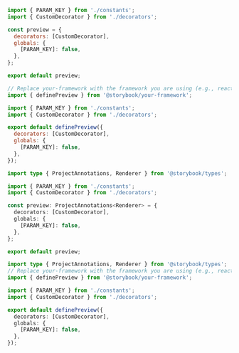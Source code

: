 <!-- TODO: Vet this code example for API changes -->

```js filename="example-addon/src/preview.js" renderer="common" language="js" tabTitle="CSF 3"
import { PARAM_KEY } from './constants';
import { CustomDecorator } from './decorators';

const preview = {
  decorators: [CustomDecorator],
  globals: {
    [PARAM_KEY]: false,
  },
};

export default preview;
```

```js filename="example-addon/src/preview.js" renderer="react" language="js" tabTitle="CSF Factory 🧪"
// Replace your-framework with the framework you are using (e.g., react-vite, nextjs, experimental-nextjs-vite)
import { definePreview } from '@storybook/your-framework';

import { PARAM_KEY } from './constants';
import { CustomDecorator } from './decorators';

export default definePreview({
  decorators: [CustomDecorator],
  globals: {
    [PARAM_KEY]: false,
  },
});
```

```ts filename="example-addon/src/preview.ts" renderer="common" language="ts" tabTitle="CSF 3"
import type { ProjectAnnotations, Renderer } from '@storybook/types';

import { PARAM_KEY } from './constants';
import { CustomDecorator } from './decorators';

const preview: ProjectAnnotations<Renderer> = {
  decorators: [CustomDecorator],
  globals: {
    [PARAM_KEY]: false,
  },
};

export default preview;
```

```ts filename="example-addon/src/preview.ts" renderer="react" language="ts" tabTitle="CSF Factory 🧪"
import type { ProjectAnnotations, Renderer } from '@storybook/types';
// Replace your-framework with the framework you are using (e.g., react-vite, nextjs, experimental-nextjs-vite)
import { definePreview } from '@storybook/your-framework';

import { PARAM_KEY } from './constants';
import { CustomDecorator } from './decorators';

export default definePreview({
  decorators: [CustomDecorator],
  globals: {
    [PARAM_KEY]: false,
  },
});
```
